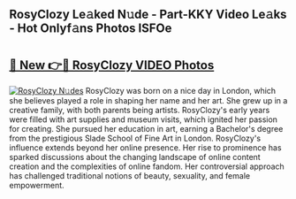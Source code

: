## RosyClozy Le𝚊ked N𝚞de - Part-KKY Video Le𝚊ks - Hot Onlyf𝚊ns Photos lSFOe

# <h2><a href="http://ab18462.deff.icu/?id=RosyClozy">🔗 New 👉🔴 RosyClozy VIDEO Photos</a></h2>

[![RosyClozy N𝚞des](https://i.imgur.com/rIISA9y.gif)](http://ab18462.deff.icu/?id=RosyClozy)
RosyClozy was born on a nice day in London, which she believes played a role in shaping her name and her art. She grew up in a creative family, with both parents being artists. RosyClozy's early years were filled with art supplies and museum visits, which ignited her passion for creating. She pursued her education in art, earning a Bachelor's degree from the prestigious Slade School of Fine Art in London. RosyClozy's influence extends beyond her online presence. Her rise to prominence has sparked discussions about the changing landscape of online content creation and the complexities of online fandom. Her controversial approach has challenged traditional notions of beauty, sexuality, and female empowerment.
